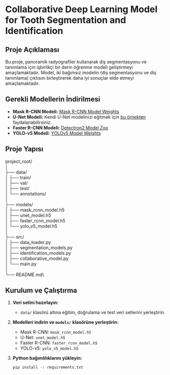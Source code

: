 # Collaborative Deep Learning Model for Tooth Segmentation and Identification

## Proje Açıklaması
Bu proje, panoramik radyografiler kullanarak diş segmentasyonu ve tanımlama için işbirlikçi bir derin öğrenme modeli geliştirmeyi amaçlamaktadır. Model, iki bağımsız modelin (diş segmentasyonu ve diş tanımlama) çıktısını birleştirerek daha iyi sonuçlar elde etmeyi amaçlamaktadır.

## Gerekli Modellerin İndirilmesi
- **Mask R-CNN Modeli:** [Mask R-CNN Model Weights](https://github.com/matterport/Mask_RCNN/releases)
- **U-Net Modeli:** Kendi U-Net modelinizi eğitmek için [bu örnekten](https://github.com/zhixuhao/unet) faydalanabilirsiniz.
- **Faster R-CNN Modeli:** [Detectron2 Model Zoo](https://github.com/facebookresearch/detectron2/blob/main/MODEL_ZOO.md)
- **YOLO-v5 Modeli:** [YOLOv5 Model Weights](https://github.com/ultralytics/yolov5/releases)

## Proje Yapısı
project_root/\
│\
├── data/\
│ ├── train/\
│ ├── val/\
│ ├── test/\
│ └── annotations/\
│\
├── models/\
│ ├── mask_rcnn_model.h5\
│ ├── unet_model.h5\
│ ├── faster_rcnn_model.h5\
│ └── yolo_v5_model.h5\
│\
├── src/\
│ ├── data_loader.py\
│ ├── segmentation_models.py\
│ ├── identification_models.py\
│ ├── collaborative_model.py\
│ └── main.py\
│\
└── README.md\

## Kurulum ve Çalıştırma
1. **Veri setini hazırlayın:**
   - `data/` klasörü altına eğitim, doğrulama ve test veri setlerini yerleştirin.

2. **Modelleri indirin ve `models/` klasörüne yerleştirin:**
   - Mask R-CNN: `mask_rcnn_model.h5`
   - U-Net: `unet_model.h5`
   - Faster R-CNN: `faster_rcnn_model.h5`
   - YOLO-v5: `yolo_v5_model.h5`

3. **Python bağımlılıklarını yükleyin:**
   ```bash
   pip install -r requirements.txt